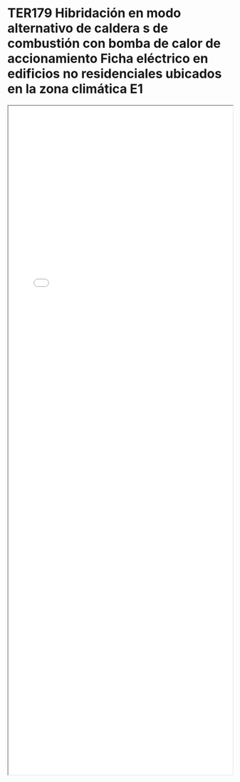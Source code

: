 
# TER179  Hibridación en modo alternativo de caldera s de combustión con bomba de calor de accionamiento Ficha eléctrico en edificios no residenciales ubicados en la zona climática E1

<iframe src="../TER179  Hibridación en modo alternativo de caldera s de combustión con bomba de calor de accionamiento Ficha eléctrico en edificios no residenciales ubicados en la zona climática E1.pdf" width="100%" height="1500px"></iframe>

